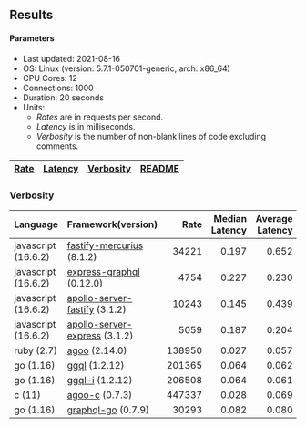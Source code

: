 ## Results

<!-- Result from here -->

#### Parameters
- Last updated: 2021-08-16
- OS: Linux (version: 5.7.1-050701-generic, arch: x86_64)
- CPU Cores: 12
- Connections: 1000
- Duration: 20 seconds
- Units:
  - _Rates_ are in requests per second.
  - _Latency_ is in milliseconds.
  - _Verbosity_ is the number of non-blank lines of code excluding comments.

| [Rate](rates.md) | [Latency](latency.md) | [Verbosity](verbosity.md) | [README](README.md) |
| ---------------- | --------------------- | ------------------------- | ------------------- |

### Verbosity
| Language | Framework(version) | Rate | Median Latency | Average Latency | 90th % | 99th % | Std Dev | Verbosity |
| -------- | ------------------ | ----:| ------------:| ---------------:| ------:| ------:| -------:| ---------:|
| javascript (16.6.2) | [fastify-mercurius](https://github.com/mercurius-js/mercurius) (8.1.2) | 34221 | 0.197 | 0.652 | 1.868 | 1.901 | 0.87 | **74** |
| javascript (16.6.2) | [express-graphql](https://github.com/graphql/express-graphql) (0.12.0) | 4754 | 0.227 | 0.230 | 0.246 | 0.291 | 0.06 | **77** |
| javascript (16.6.2) | [apollo-server-fastify](https://github.com/apollographql/apollo-server/tree/master/packages/apollo-server-fastify) (3.1.2) | 10243 | 0.145 | 0.439 | 1.158 | 1.180 | 0.56 | **95** |
| javascript (16.6.2) | [apollo-server-express](https://github.com/apollographql/apollo-server/tree/master/packages/apollo-server-express) (3.1.2) | 5059 | 0.187 | 0.204 | 0.214 | 0.362 | 0.24 | **97** |
| ruby (2.7) | [agoo](github.com/ohler55/agoo) (2.14.0) | 138950 | 0.027 | 0.057 | 0.160 | 0.269 | 0.07 | **105** |
| go (1.16) | [ggql](https://github.com/uhn/ggql) (1.2.12) | 201365 | 0.064 | 0.062 | 0.070 | 0.079 | 0.02 | **176** |
| go (1.16) | [ggql-i](https://github.com/uhn/ggql) (1.2.12) | 206508 | 0.064 | 0.061 | 0.070 | 0.078 | 0.02 | **253** |
| c (11) | [agoo-c](github.com/ohler55/agoo-c) (0.7.3) | 447337 | 0.028 | 0.069 | 0.176 | 0.209 | 0.11 | **320** |
| go (1.16) | [graphql-go](https://github.com/graphql-go/graphql) (0.7.9) | 30293 | 0.082 | 0.080 | 0.090 | 0.145 | 0.03 | **378** |
<!-- Result till here -->
